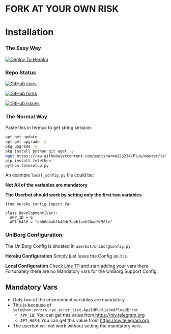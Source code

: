 # FORK AT YOUR OWN RISK
# Installation

### The Easy Way

[![Deploy To Heroku](https://www.herokucdn.com/deploy/button.svg)](https://heroku.com/deploy)

### Repo Status
<a href="https://github.com/amitsharma123234/Plus/stargazers"><img alt="GitHub stars" src="https://img.shields.io/github/stars/amitsharma123234/Plus?color=orange&style=for-the-badge"></a>

<a href="https://github.com/amitsharma123234/Plus/network"><img alt="GitHub forks" src="https://img.shields.io/github/forks/amitsharma123234/Plus?color=orange&style=for-the-badge"></a>

<a href="https://github.com/amitsharma123234/Plus/issues"><img alt="GitHub issues" src="https://img.shields.io/github/issues/amitsharma123234/Plus?color=orange&"></a>

### The Normal Way

Paste this in termux to get string session:
```sh
apt-get update
apt-get upgrade -y
pkg upgrade -y
pkg install python git wget -y
wget https://raw.githubusercontent.com/amitsharma123234/Plus/master/telesetup.py
pip install telethon
python telesetup.py
```

An example `local_config.py` file could be:

**Not All of the variables are mandatory**

__The Userbot should work by setting only the first two variables__

```python3
from heroku_config import Var

class Development(Var):
  APP_ID = 6
  API_HASH = "eb06d4abfb49dc3eeb1aeb98ae0f581e"
```

### UniBorg Configuration

The UniBorg Config is situated in `userbot/uniborgConfig.py`.

**Heroku Configuration**
Simply just leave the Config as it is.

**Local Configuration**
Check [Line 111](https://github.com/Total-Noob-69/X-tra-Telegram/blob/master/userbot/uniborgConfig.py#L111) and start adding your vars there.
Fortunately there are no Mandatory vars for the UniBorg Support Config.

## Mandatory Vars

- Only two of the environment variables are mandatory.
- This is because of `telethon.errors.rpc_error_list.ApiIdPublishedFloodError`
    - `APP_ID`:   You can get this value from https://my.telegram.org
    - `API_HASH`:   You can get this value from https://my.telegram.org
- The userbot will not work without setting the mandatory vars.
